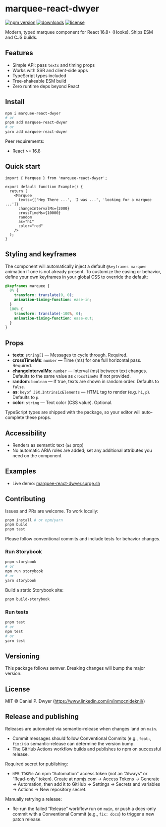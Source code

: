 # marquee-react-dwyer

[![npm version](https://img.shields.io/npm/v/marquee-react-dwyer.svg)](https://www.npmjs.com/package/marquee-react-dwyer)
[![downloads](https://img.shields.io/npm/dm/marquee-react-dwyer.svg)](https://www.npmjs.com/package/marquee-react-dwyer)
[![license](https://img.shields.io/npm/l/marquee-react-dwyer.svg)](./LICENSE)

Modern, typed marquee component for React 16.8+ (Hooks). Ships ESM and CJS builds.

## Features

- Simple API: pass `texts` and timing props
- Works with SSR and client-side apps
- TypeScript types included
- Tree-shakeable ESM build
- Zero runtime deps beyond React

## Install

```bash
npm i marquee-react-dwyer
# or
pnpm add marquee-react-dwyer
# or
yarn add marquee-react-dwyer
```

Peer requirements:

- React >= 16.8

## Quick start

```tsx
import { Marquee } from 'marquee-react-dwyer';

export default function Example() {
  return (
    <Marquee
      texts={['Hey There ...', 'I was ...', 'looking for a marquee ...']}
      changeIntervalMs={2000}
      crossTimeMs={10000}
      random
      as="h1"
      color="red"
    />
  );
}
```

## Styling and keyframes

The component will automatically inject a default `@keyframes marquee` animation if one is not already present. To customize the easing or behavior, define your own keyframes in your global CSS to override the default:

```css
@keyframes marquee {
  0% {
    transform: translate(0, 0);
    animation-timing-function: ease-in;
  }
  100% {
    transform: translate(-100%, 0);
    animation-timing-function: ease-out;
  }
}
```

## Props

- **texts**: `string[]` — Messages to cycle through. Required.
- **crossTimeMs**: `number` — Time (ms) for one full horizontal pass. Required.
- **changeIntervalMs**: `number` — Interval (ms) between text changes. Defaults to the same value as `crossTimeMs` if not provided.
- **random**: `boolean` — If true, texts are shown in random order. Defaults to `false`.
- **as**: `keyof JSX.IntrinsicElements` — HTML tag to render (e.g. `h1`, `p`). Defaults to `p`.
- **color**: `string` — Text color (CSS value). Optional.

TypeScript types are shipped with the package, so your editor will auto-complete these props.

## Accessibility

- Renders as semantic text (`as` prop)
- No automatic ARIA roles are added; set any additional attributes you need on the component

## Examples

- Live demo: [marquee-react-dwyer.surge.sh](https://marquee-react-dwyer.surge.sh/)

## Contributing

Issues and PRs are welcome. To work locally:

```bash
pnpm install # or npm/yarn
pnpm build
pnpm test
```

Please follow conventional commits and include tests for behavior changes.

### Run Storybook

```bash
pnpm storybook
# or
npm run storybook
# or
yarn storybook
```

Build a static Storybook site:

```bash
pnpm build-storybook
```

### Run tests

```bash
pnpm test
# or
npm test
# or
yarn test
```

## Versioning

This package follows semver. Breaking changes will bump the major version.

## License

MIT © Daniel P. Dwyer (https://www.linkedin.com/in/inmocnideknil/)

## Release and publishing

Releases are automated via semantic-release when changes land on `main`.

- Commit messages should follow Conventional Commits (e.g., `feat:`, `fix:`) so semantic-release can determine the version bump.
- The GitHub Actions workflow builds and publishes to npm on successful release.

Required secret for publishing:

- `NPM_TOKEN`: An npm “Automation” access token (not an “Always” or “Read-only” token). Create at npmjs.com → Access Tokens → Generate → Automation, then add it to GitHub → Settings → Secrets and variables → Actions → New repository secret.

Manually retrying a release:

- Re-run the failed “Release” workflow run on `main`, or push a docs-only commit with a Conventional Commit (e.g., `fix: docs`) to trigger a new patch release.
